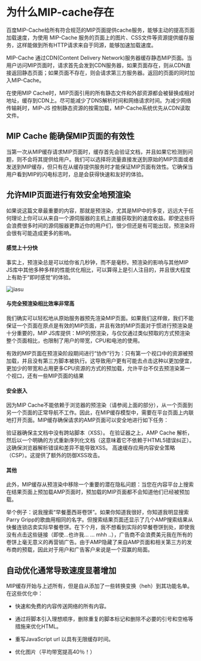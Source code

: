  # 为什么MIP-cache存在 

百度MIP-Cache给所有符合规范的MIP页面提供cache服务，能够主动的提高页面加载速度，为使用 MIP-Cache 服务的页面上的图片、CSS文件等资源提供缓存服务，这样能做到所有HTTP请求来自于同源，能够加速加载速度。

MIP-Cache 通过CDN(Content Delivery Network)服务器缓存静态MIP页面。当用户访问MIP页面时，请求首先会发到CDN服务器，如果页面存在，则从CDN直接返回静态页面；如果页面不存在，则会请求第三方服务器。返回的页面的同时加入MIP-Cache。

在使用MIP Cache时，MIP页面引用的所有静态文件和外部资源都会被替换成相对地址，缓存到CDN上。尽可能减少了DNS解析时间和网络请求时间。为减少网络传输耗时，MIP-JS 控制静态资源的按需加载，MIP-Cache系统优先从CDN读取文件。

## MIP Cache 能确保MIP页面的有效性
当第一次从MIP缓存请求MIP页面时，缓存首先会验证文档，并且如果它检测到问题，则不会将其提供给用户。我们可以选择将流量直接发送到原始的MIP页面或者发送到MIP缓存，但只有在从缓存提供服务时才能保证MIP页面有效性。它确保当用户看到MIP的闪电标志时，总是会获得快速和友好的体验。

 ## 允许MIP页面进行有效安全地预渲染  

如果说这篇文章最重要的内容，那就是预渲染，尤其是MIP中的多变，远远大于任何理论上你可以从来自一个源伺服器的主机上直接获取到的速度收益。即使这些将会浪费很多时间的源伺服器更靠近你的用户们，很少但还是有可能出现，预渲染将会很有可能造成更多的影响。
 #### 感觉上十分快
事实上，预渲染总是可以给你省几秒钟，而不是毫秒。预渲染的影响与其他MIP JS库中其他多种多样的性能优化相比，可以算得上是引人注目的，并且很大程度上有助于“即时感觉”的体验。
<!--图片-->
![jiasu](./img/jiasu.jpg)  
 #### 与完全预渲染相比效率非常高
我们确实可以轻松地从原始服务器预先渲染MIP页面。如果我们这样做，我们不能保证一个页面在原点是有效的MIP页面，并且有效的MIP页面对于惯进行预渲染是十分重要的，MIP JS库提供：MIP的预渲染，与仅仅通过类似预取的方式预渲染整个页面相比，也限制了用户的带宽，CPU和电池的使用。

有效的MIP页面在预渲染阶段期间进行“协作”行为：只有第一个视口中的资源被预加载，并且没有第三方脚本被执行。这导致用户更有可能去点击这种以更加便宜，更加少的带宽和占用更多CPU资源的方式的预加载，允许平台不仅去预渲染第一个视口，还有一些MIP页面的结果

#### 安全嵌入
因为MIP Cache不能依赖于浏览器的预渲染（请参阅上面的部分），从一个页面到另一个页面的正常导航不工作。因此，在MIP缓存模型中，需要在平台页面上内联地打开页面。MIP缓存确保请求的AMP页面可以安全地进行如下任务：

验证器确保主文档中没有跨站脚本（XSS）。
在验证器之上，AMP Cache 解析，然后以一个明确的方式重新序列化文档（这意味着它不依赖于HTML5错误纠正）。这确保浏览器解析错误和差异不能导致XSS。
高速缓存应用内容安全策略（CSP）。这提供了额外的防御XSS攻击。

 #### 其他
此外，MIP缓存从预渲染中移除一个重要的潜在隐私问题：当您在内容平台上搜索在结果页面上预加载AMP页面时，预加载的MIP页面都不会知道他们已经被预加载。

举个例子：说我搜索“早餐墨西哥卷饼”。如果你知道我很好，你知道我明显搜索Parry Gripp的歌曲用相同的名字。但搜索结果页面还显示了几个AMP搜索结果从快餐连锁店卖实际早餐卷饼。在下个月，我不想看到实际的早餐卷饼到处，即使我没有点击这些链接（即使...也许我... ... mhh ..），广告商不会浪费美元我在所有的卷饼上毫无意义的再营销广告。由于AMP隐藏了来自AMP页面和相关第三方的发布商的预载，因此对于用户和广告客户来说是一个双赢的局面。




 ## 自动优化通常导致速度显著增加

MIP缓存开始与上述所有，但是自从添加了一些转换变换（heh）到其功能名单。在这些优化中：

* 快速和免费的内容传送网络的所有内容。

* 通过将脚本引入理想顺序，删除重复的脚本标记和删除不必要的引号和空格等措施来优化HTML。
* 重写JavaScript url 以具有无限缓存时间。
* 优化图片（平均带宽提高40％！）

